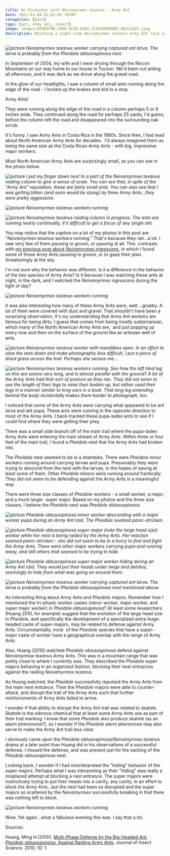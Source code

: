 ```yaml
---
title: An Encounter with Neivamyrmex texanus - Army Ant
date: 2021-01-04 02:02:02 +0700
categories: [post]
tags: [ant, army ant, insect]
image: images/459D5F9B-29A8-4CE8-81B1-1C0104FB9DB1-863x1024.jpeg
description: Watching a night-time Neivamyrmex texanus Army Ant raid in Southern Arizona
---
```


![picture](images/459D5F9B-29A8-4CE8-81B1-1C0104FB9DB1-863x1024.jpeg)
*_Neivamyrmex texanus_ worker carrying captured ant larva. The larva is probably from the _Pheidole obtusospinosa_ nest.*

In September of 2004, my wife and I were driving through the Rincon Mountains on our way home to our house in Tucson. We'd been out anting all afternoon, and it was dark as we drove along the gravel road.

In the glow of our headlights, I saw a column of small ants running along the edge of the road - I locked up the brakes and slid to a stop.

Army Ants!

They were running along the edge of the road in a column perhaps 5 or 6 inches wide. They continued along the road for perhaps 25 yards, I'd guess, before the column left the road and disappeared into the surrounding oak scrub.

It's funny. I saw Army Ants in Costa Rica in the 1980s. Since then, I had read about North American Army Ants for decades.  I'd always imagined them as being the same size as the Costa Rican Army Ants - with big, impressive major workers.

Most North American Army Ants are surprisingly small, as you can see in the photo below.

![picture](images/4530E7D7-1222-401F-959B-843B27C032EF-1024x683.jpeg)
*I put my finger down next to a part of the _Neivamyrmex texanus_ raiding column to give a sense of scale. You can see that, in spite of the "Army Ant" reputation, these are fairly small ants. You can also see that I was getting bitten (and soon would be stung) by three Army Ants...they were pretty aggressive.*

![picture](images/09DBB857-8796-4A33-815A-E76E62A19086-1009x1024.jpeg)
*_Neivamyrmex texanus_ workers running*

![picture](images/E26E0052-2EE3-42BF-898B-261469FC1A0E-1024x694.jpeg)
*_Neivamyrmex texanus_ raiding column in progress. The ants are running nearly continually, it's difficult to get a focus of any single ant.*

You may notice that the caption on a lot of my photos in this post are "_Neivamyrmex texanus_ workers running." That's because they ran...a lot. I saw very few of them pausing to groom, or pausing at all. This  contrasts with [my previous post about _Neivamyrmex nigrescens_](/blog/2020/12/28/An-Encounter-with-Neivamyrmex-nigrescens-An-Army-Ant/), in which I found some of those Army Ants pausing to groom, or to gape their jaws threateningly at the sky.

I'm not sure why the behavior was different. Is it a difference in the behavior of the two species of Army Ants? Is it because I was watching these ants at night, in the dark, and I watched the _Neivamyrmex nigrescens_ during the light of day?

![picture](images/FA598480-DC13-40DD-9E5D-60B42EAB72C1-1024x683.jpeg)
*_Neivamyrmex texanus_ workers running*

It was also interesting how many of these Army Ants were, well....grubby. A lot of them were covered with dust and gravel. That shouldn't have been a surprising observation, it's my understanding that Army Ant workers are famous for being dirty. I guess that comes from being mostly subterranean, which many of the North American Army Ants are,  and just popping up every now and then on the surface of the ground like an artesian well of ants.

![picture](images/E5C04869-51E5-4F77-975C-5F34C1AAFDD7-889x1024.jpeg)
*_Neivamyrmex texanus_ worker with mandibles open. In an effort to slow the ants down and make photography less difficult, I put a piece of dried grass across the trail. Perhaps she senses me...*

![picture](images/1CE2CF3C-F4EE-4241-8A71-F985F39C37C1-1024x683.jpeg)
*_Neivamyrmex texanus_ workers running. See how the left hind leg on this ant seems very long, and is almost parallel with the ground? A lot of the Army Ants had that sort of posture as they ran. They did not seem to use the length of their legs to raise their bodies up, but rather used their legs in a manner similar to long oars in a boat. That long leg extending behind the body incidentally makes them harder to photograph, too.*

I noticed that some of the Army Ants were carrying what appeared to be ant larva and ant pupa. These ants were running in the opposite direction to most of the Army Ants. I back-tracked these pupa-laden ants to see if I could find where they were getting their prey.

There was a small side branch off of the main trail where the pupa-laden Army Ants were entering the main stream of Army Ants. Within three or four feet of the main trail, I found a _Pheidole_ nest that the Army Ants had broken into.

The _Pheidole_ nest seemed to be in a shambles. There were _Pheidole_ minor workers running around carrying larvae and pupa. Presumably they were trying to abscond from the nest with the larvae, in the hopes of saving at least some of them. Other _Pheidole_ minors were running around frantically. They did not seem to be defending against the Army Ants in a meaningful way.

There were three size classes of _Pheidole_ workers - a small worker, a major, and a much larger  super major. Based on my photos and the three size classes, I believe the _Pheidole_ nest was _Pheidole obtusospinosa._

![picture](images/404AC946-1C2B-4E17-B5B8-12E933BECE49-857x1024.jpeg)
*_Pheidole obtusospinosa_ minor worker absconding with a major worker pupa during an Army Ant raid. The _Pheidole_ seemed panic-stricken.*

![picture](images/827AAD90-6F37-45CC-A966-1684678D6BB5-1024x683.jpeg)
*_Pheidole obtusospinosa_ super major (note the large head size) worker while her nest is being raided by the Army Ants. Her reaction seemed panic-stricken - she did not seem to be in a hurry to find and fight the Army Ants. There were other major workers carrying pupa and running away, and still others that seemed to be trying to hide.*

![picture](images/5C5118DE-7D2B-4362-80ED-718F44D61DEF-1024x683.jpeg)
*_Pheidole obtusospinosa_ super major worker hiding during an Army Ant raid. They would put their heads under twigs and detritus, seemingly to hide from what was going on around them.*

![picture](images/459D5F9B-29A8-4CE8-81B1-1C0104FB9DB1-863x1024.jpeg)
*_Neivamyrmex texanus_ worker carrying captured ant larva. The larva is probably from the _Pheidole obtusospinosa_ nest mentioned above.*

An interesting thing about Army Ants and _Pheidole_ majors. Remember how I mentioned the tri-phasic worker castes (minor worker, major worker, and super major worker) in _Pheidole obtusospinosa_? At least some researchers (Huang 2010, for example) suggest that the evolution of the large head size in _Pheidole_, and specifically the development of a specialized extra-huge-headed caste of super-majors, may be related to defense against Army Ants. Circumstantially, most  of the _Pheidole_ species that have a super-major caste of worker have a geographical overlap with the range of Army Ants.

Also, Huang (2010) watched _Pheidole obtusospinosa_ defend against _Neivamyrmex texanus_ Army Ants. This was in a mountain range that was pretty close to where I currently was. They described the _Pheidole_ super majors behaving in an organized fashion, blocking their nest entrances against the raiding _Neivamyrmex texanus._

As Huong watched, the _Pheidole_ successfully repulsed the Army Ants from the main nest entrance. Then the _Pheidole_ majors were able to counter-attack, and disrupt the trail of the Army Ants such that further reinforcements of Army Ants failed to arrive.

I wonder if that ability to disrupt the Army Ant trail was related to skatole. Skatole is the odorous chemical that at least some Army Ants use as part of their trail marking. I know that some _Pheidole_ also produce skatole (as an alarm pheromone?), so I wonder if the _Pheidole_ alarm pheromone may also serve to make the Army Ant trail less clear.

I obviously came upon the _Pheidole obtusospinosa/Neivamyrmex texanus_ drama at a later point than Huang did in his observations of a successful defense. I missed the defense, and was present just for the sacking of the _Pheidole obtusospinosa_ nest.

Looking back, I wonder if I had misinterpreted the "hiding" behavior of the super majors. Perhaps what I was interpreting as their "hiding" was really a misplaced attempt at blocking a nest entrance. The super majors were instinctively trying to put their heads into a cavity, any cavity, in an effort to block the Army Ants...but the nest had been so disrupted and the super majors so scattered by the _Neivamyrmex_ successfully breaking in that there was nothing left to block.

![picture](images/19DF8815-2FF7-4159-BF83-49D5B26BBA00-1024x651.jpeg)
*_Neivamyrmex texanus_ workers running*

Wow. Yet again...what a fabulous evening this was. I say that a lot.

Sources:

Huang, Ming H.(2010). [Multi-Phase Defense by the Big-Headed Ant, _Pheidole obtusospinosa_, Against Raiding Army Ants](https://dx.doi.org/10.1673%2F031.010.0101). Journal of Insect Science. 2010; 10: 1.